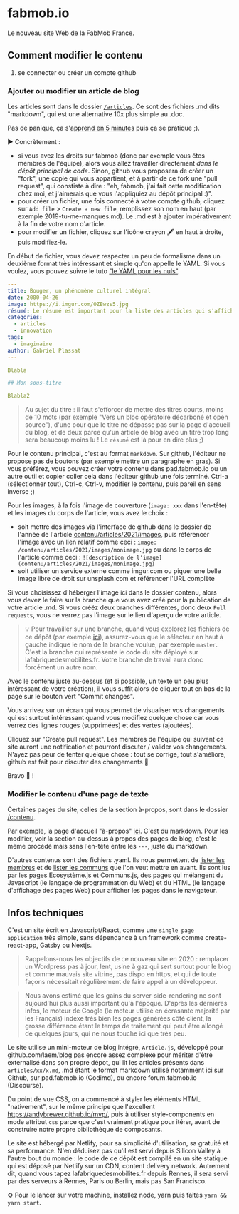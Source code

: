 # fabmob.io


Le nouveau site Web de la FabMob France.

## Comment modifier le contenu

1) se connecter ou créer un compte github

### Ajouter ou modifier un article de blog

Les articles sont dans le dossier [`/articles`](https://github.com/fabmob/fabmob.io/tree/master/contenu/articles). Ce sont des fichiers .md dits "markdown", qui est une alternative 10x plus simple au .doc. 

Pas de panique, ça s'[apprend en 5 minutes](https://learnxinyminutes.com/docs/fr-fr/markdown-fr/) puis ça se pratique ;). 

▶️ Concrètement : 
- si vous avez les droits sur fabmob (donc par exemple vous êtes membres de l'équipe), alors vous allez travailler directement *dans le dépôt principal de code*. Sinon, github vous proposera de créer un "fork", une copie qui vous appartient, et à partir de ce fork une "pull request", qui constiste à dire : "eh, fabmob, j'ai fait cette modification chez moi, et j'aimerais que vous l'appliquiez au dépôt principal :)".
- pour créer un fichier, une fois connecté à votre compte github, cliquez sur `Add file` > `Create a new file`, remplissez son nom en haut (par exemple 2019-tu-me-manques.md). Le .md est à ajouter impérativement à la fin de votre nom d'article. 
- pour modifier un fichier, cliquez sur l'icône crayon 🖋 en haut à droite, puis modifiez-le. 

En début de fichier, vous devez respecter un peu de formalisme dans un deuxième format très intéressant et simple qu'on appelle le YAML. Si vous voulez, vous pouvez suivre le tuto ["le YAML pour les nuls"](https://velolib.re/documentation/introduction-yaml). 

```yaml
---
title: Bouger, un phénomène culturel intégral
date: 2000-04-26
image: https://i.imgur.com/OZEwzs5.jpg
résumé: Le résumé est important pour la liste des articles qui s'affiche sur le site, sinon le premier paragraphe sera extrait.
categories: 
  - articles
  - innovation
tags: 
  - imaginaire
author: Gabriel Plassat
---

Blabla

## Mon sous-titre

Blabla2

```

> Au sujet du titre : il faut s'efforcer de mettre des titres courts, moins de 10 mots (par exemple "Vers un bloc opératoire décarboné et open source"), d'une pour que le titre ne dépasse pas sur la page d'accueil du blog, et de deux parce qu'un article de blog avec un titre trop long sera beaucoup moins lu ! Le `résumé` est là pour en dire plus ;) 

Pour le contenu principal, c'est au format `markdown`. Sur github, l'éditeur ne propose pas de boutons (par exemple mettre un paragraphe en gras). Si vous préférez, vous pouvez créer votre contenu dans pad.fabmob.io ou un autre outil et copier coller cela dans l'éditeur github une fois terminé. Ctrl-a (sélectionner tout), Ctrl-c, Ctrl-v, modifier le contenu, puis pareil en sens inverse ;)

Pour les images, à la fois l'image de couverture (`image: xxx` dans l'en-tête) et les images du corps de l'article, vous avez le choix : 
- soit mettre des images via l'interface de github dans le dossier de l'année de l'article [contenu/articles/2021/images](https://github.com/fabmob/fabmob.io/tree/master/contenu/articles/2021/images), puis référencer l'image avec un lien relatif comme ceci : `image: /contenu/articles/2021/images/monimage.jpg` ou dans le corps de l'article comme ceci : `![description de l'image](contenu/articles/2021/images/monimage.jpg)`
- soit utiliser un service externe comme imgur.com ou piquer une belle image libre de droit sur unsplash.com et référencer l'URL complète 

Si vous choisissez d'héberger l'image ici dans le dossier contenu, alors vous devez le faire sur la branche que vous avez créé pour la publication de votre article .md. Si vous crééz deux branches différentes, donc deux `Pull requests`, vous ne verrez pas l'image sur le lien d'aperçu de votre article.

> 💡 Pour travailler sur une branche, quand vous explorez les fichiers de ce dépôt (par exemple [ici](https://github.com/fabmob/fabmob.io)), assurez-vous que le sélecteur en haut à gauche indique le nom de la branche voulue, par exemple `master`. C'est la branche qui représente le code du site déployé sur lafabriquedesmobilites.fr. Votre branche de travail aura donc forcément un autre nom.

Avec le contenu juste au-dessus (et si possible, un texte un peu plus intéressant de votre création), il vous suffit alors de cliquer tout en bas de la page sur le bouton vert "Commit changes". 

Vous arrivez sur un écran qui vous permet de visualiser vos changements qui est surtout intéressant quand vous modifiez quelque chose car vous verrez des lignes rouges (supprimées) et des vertes (ajoutées). 

Cliquez sur "Create pull request". Les membres de l'équipe qui suivent ce site auront une notification et pourront discuter / valider vos changements. N'ayez pas peur de tenter quelque chose : tout se corrige, tout s'améliore, github est fait pour discuter des changements 🙂

Bravo 👏 !

### Modifier le contenu d'une page de texte

Certaines pages du site, celles de la section à-propos, sont dans le dossier [/contenu](https://github.com/fabmob/fabmob.io/tree/master/contenu).

Par exemple, la page d'accueil "à-propos" [ici](https://github.com/fabmob/fabmob.io/blob/master/contenu/à-propos.md). C'est du markdown. Pour les modifier, voir la section au-dessus à propos des pages de blog, c'est le même procédé mais sans l'en-tête entre les `---`, juste du markdown.

D'autres contenus sont des fichiers .yaml. Ils nous permettent de [lister les membres](https://github.com/fabmob/fabmob.io/blob/master/contenu/ecosystème.yaml) et de [lister les communs](https://github.com/fabmob/fabmob.io/blob/master/contenu/communs-fabmob.yaml) que l'on veut mettre en avant. Ils sont lus par les pages Ecosystème.js et Communs.js, des pages qui mélangent du Javascript (le langage de programmation du Web) et du HTML (le langage d'affichage des pages Web) pour afficher les pages dans le navigateur.


## Infos techniques 

C'est un site écrit en Javascript/React, comme une `single page application` très simple, sans dépendance à un framework comme create-react-app, Gatsby ou Nextjs. 

> Rappelons-nous les objectifs de ce nouveau site en 2020 : remplacer un Wordpress pas à jour, lent, usine à gaz qui sert surtout pour le blog et comme mauvais site vitrine, pas dispo en https, et qui de toute façons nécessitait régulièrement de faire appel à un développeur.

> Nous avons estimé que les gains du server-side-rendering ne sont aujourd'hui plus aussi important qu'à l'époque. D'après les dernières infos, le moteur de Google (le moteur utilisé en écrasante majorité par les Français) indexe très bien les pages générées côté client, la grosse différence étant le temps de traitement qui peut être allongé de quelques jours, qui ne nous touche ici que très peu.

Le site utilise un mini-moteur de blog intégré, `Article.js`, développé pour github.com/laem/blog pas encore assez complexe pour mériter d'être externalisé dans son propre dépot, qui lit les articles présents dans `articles/xx/x.md`, .md étant le format markdown utilisé notamment ici sur Github, sur pad.fabmob.io (Codimd), ou encore forum.fabmob.io (Discourse).

Du point de vue CSS, on a commencé à styler les éléments HTML "nativement", sur le même principe que l'excellent https://andybrewer.github.io/mvp/, puis à utiliser style-components en mode attribut `css` parce que c'est vraiment pratique pour itérer, avant de construire notre propre bibliothèque de composants.

Le site est hébergé par Netlify, pour sa simplicité d'utilisation, sa gratuité et sa performance. N'en déduisez pas qu'il est servi depuis Silicon Valley à l'autre bout du monde : le code de ce dépôt est compilé en un site statique qui est déposé par Netlify sur un CDN, content delivery network. Autrement dit, quand vous tapez lafabriquedesmobilites.fr depuis Rennes, il sera servi par des serveurs à Rennes, Paris ou Berlin, mais pas San Francisco. 

⚙️ Pour le lancer sur votre machine, installez node, yarn puis faites `yarn && yarn start`. 

